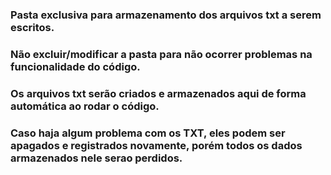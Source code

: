 ### Pasta exclusiva para armazenamento dos arquivos txt a serem escritos.

### Não excluir/modificar a pasta para não ocorrer problemas na funcionalidade do código.

### Os arquivos txt serão criados e armazenados aqui de forma automática ao rodar o código.

### Caso haja algum problema com os TXT, eles podem ser apagados e registrados novamente, porém todos os dados armazenados nele serao perdidos.
